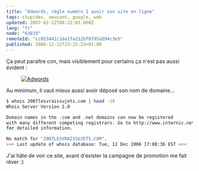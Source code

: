 ```yaml
---
title: "Adwords, règle numéro 1 avoir son site en ligne"
tags: stupides, amusant, google, web
updated: 2007-02-12T08:22:03.000Z
lang: "fr"
node: "63819"
remoteId: "cc853441c1da1fa212bf0795a594c3e5"
published: 2006-12-12T23:25:23+01:00
---
```

 
Ça peut paraître con, mais visiblement pour certains ça n'est pas aussi évident :

 


<figure class="object-center"><a href="/images/adwords.png"><img loading="lazy" src="/images/660x/adwords.png" alt="Adwords">
</a></figure>




 
Au minimum, il vaut mieux aussi avoir déposé son nom de domaine…

 ``` bash
$ whois 2007lesvraissujets.com | head -10
Whois Server Version 2.0

Domain names in the .com and .net domains can now be registered
with many different competing registrars. Go to http://www.internic.net
for detailed information.

No match for "2007LESVRAISSUJETS.COM".
>>> Last update of whois database: Tue, 12 Dec 2006 17:08:36 EST <<<
```

 
J'ai hâte de voir ce site, avant d'exister la campagne de promotion me fait rêver :)

